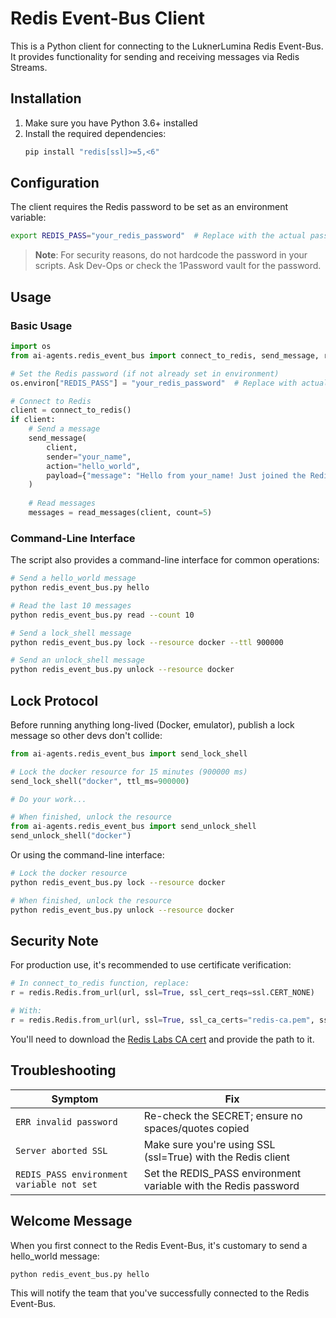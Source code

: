 # Redis Event-Bus Client

This is a Python client for connecting to the LuknerLumina Redis Event-Bus. It provides functionality for sending and receiving messages via Redis Streams.

## Installation

1. Make sure you have Python 3.6+ installed
2. Install the required dependencies:
   ```bash
   pip install "redis[ssl]>=5,<6"
   ```

## Configuration

The client requires the Redis password to be set as an environment variable:

```bash
export REDIS_PASS="your_redis_password"  # Replace with the actual password
```

> **Note**: For security reasons, do not hardcode the password in your scripts. Ask Dev-Ops or check the 1Password vault for the password.

## Usage

### Basic Usage

```python
import os
from ai-agents.redis_event_bus import connect_to_redis, send_message, read_messages

# Set the Redis password (if not already set in environment)
os.environ["REDIS_PASS"] = "your_redis_password"  # Replace with actual password

# Connect to Redis
client = connect_to_redis()
if client:
    # Send a message
    send_message(
        client,
        sender="your_name",
        action="hello_world",
        payload={"message": "Hello from your_name! Just joined the Redis Event-Bus."}
    )
    
    # Read messages
    messages = read_messages(client, count=5)
```

### Command-Line Interface

The script also provides a command-line interface for common operations:

```bash
# Send a hello_world message
python redis_event_bus.py hello

# Read the last 10 messages
python redis_event_bus.py read --count 10

# Send a lock_shell message
python redis_event_bus.py lock --resource docker --ttl 900000

# Send an unlock_shell message
python redis_event_bus.py unlock --resource docker
```

## Lock Protocol

Before running anything long-lived (Docker, emulator), publish a lock message so other devs don't collide:

```python
from ai-agents.redis_event_bus import send_lock_shell

# Lock the docker resource for 15 minutes (900000 ms)
send_lock_shell("docker", ttl_ms=900000)

# Do your work...

# When finished, unlock the resource
from ai-agents.redis_event_bus import send_unlock_shell
send_unlock_shell("docker")
```

Or using the command-line interface:

```bash
# Lock the docker resource
python redis_event_bus.py lock --resource docker

# When finished, unlock the resource
python redis_event_bus.py unlock --resource docker
```

## Security Note

For production use, it's recommended to use certificate verification:

```python
# In connect_to_redis function, replace:
r = redis.Redis.from_url(url, ssl=True, ssl_cert_reqs=ssl.CERT_NONE)

# With:
r = redis.Redis.from_url(url, ssl=True, ssl_ca_certs="redis-ca.pem", ssl_cert_reqs=ssl.CERT_REQUIRED)
```

You'll need to download the [Redis Labs CA cert](https://s3.amazonaws.com/redis.downloads/redis-ca.pem) and provide the path to it.

## Troubleshooting

| Symptom | Fix |
|---------|-----|
| `ERR invalid password` | Re-check the SECRET; ensure no spaces/quotes copied |
| `Server aborted SSL` | Make sure you're using SSL (ssl=True) with the Redis client |
| `REDIS_PASS environment variable not set` | Set the REDIS_PASS environment variable with the Redis password |

## Welcome Message

When you first connect to the Redis Event-Bus, it's customary to send a hello_world message:

```bash
python redis_event_bus.py hello
```

This will notify the team that you've successfully connected to the Redis Event-Bus.
